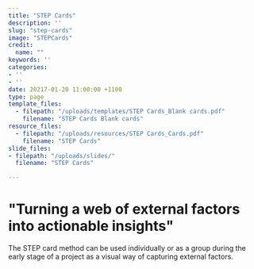 ```yaml
---
title: "STEP Cards"
description: ''
slug: "step-cards"
image: "STEPCards"
credit:
  name: ""
keywords: ''
categories:
- ''
- ''
date: 20217-01-20 11:00:00 +1100
type: page
template_files:
  - filepath: "/uploads/templates/STEP Cards_Blank cards.pdf"
    filename: "STEP Cards Blank cards"
resource_files:
  - filepath: "/uploads/resources/STEP Cards_Cards.pdf"
    filename: "STEP Cards"
slide_files:
- filepath: "/uploads/slides/"
  filename: "STEP Cards"

---
```

# "Turning a web of external factors into actionable insights"

The STEP card method can be used individually or as a group during the early stage of a project as a visual way of capturing external factors.
